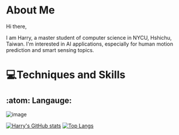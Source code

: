 

# About Me

Hi there,

I am Harry, a master student of computer science in NYCU, Hshichu, Taiwan.
I'm interested in AI applications, especially for human motion prediction and smart sensing topics.

# 💻Techniques and Skills 
## :atom: Langauge:
![image]({https://img.shields.io/badge/Python-FFD43B?style=for-the-badge&logo=python&logoColor=darkgreen})

[![Harry's GitHub stats](https://github-readme-stats.vercel.app/api?username=h123a456rr789y)](https://github.com/anuraghazra/github-readme-stats)
[![Top Langs](https://github-readme-stats.vercel.app/api/top-langs/?username=h123a456rr789y)](https://github.com/anuraghazra/github-readme-stats)



